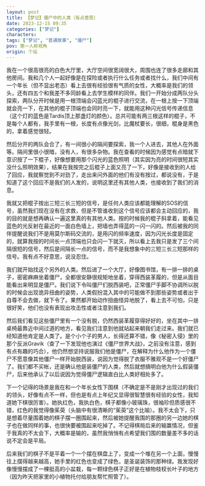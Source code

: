 ```yaml
---
layout: post
title: 【梦记】僵尸中的人类（有点意思）
date: 2023-12-15 09:35
categories: ["梦记"]
characters: 
tags: ["梦记", "普通故事", "僵尸"]
pov: 第一人称视角
origin: 个站
---
```


我在一个很高很亮的白色大厅里，大厅空间很宽阔很大，周围也连了很多走廊和其他房间。我和几个人一起好像是在探险或者执行什么任务或者找什么，我们中间有一个年长（但不显出老态）看上去很有经验很有气质的女性，大概率是我们的领头，还有四五个和我差不多同龄看上去学生模样的同伴。我们一开始分成两队分头探索，两队分开时候是用一根顶端会闪蓝光的棍子进行交流，在一根上按一下顶端就会亮一下，在其他的棍子顶端也会同时亮一下，就能用这种闪光信号传递信息（这个灯的蓝色是Tardis顶上那盏灯的颜色）。总共可能有两三根这样的棍子，不是每个人都有，我手里有一根，长度有点像光剑，比魔杖要长，很细，棍身是黑色的，拿着感觉很轻。

然后分开的两队会合了，有一间很小的隔间要探索，我一个人进去，其他人在外面等。隔间里很小很暗，没有人，有很多杂物。我在查看的时候因为感觉有点暗就下意识按了一下棍子，好像想要用那个闪光的蓝色照明（其实因为亮的时间很短其实没什么照明效果），结果在我按完之后棍子上面又亮了一下，好像是接收到的人给了回应，我就察觉到不对劲了，走出来问外面的他们有没有按过，都说没有，于是知道了这个回应不是我们的人发的，说明这里还有其他人类，也接收到了我们的消息。

我就又把棍子按出三短三长三短的信号，是任何人类应该都能理解的SOS的信号，虽然我们现在没有在求救，但是不管谁收到这个信号应该都会主动回应的，我的目的就是想再确认一遍这里真的有其他人类。按的时候我的棍子斜拿着，能看见蓝色的光反射在最近的一面白色墙上，把墙也弄得蓝的一闪一闪的。然后被我的同伴提醒说我们不是用莫尔斯码交流的，是用闪的频率速度，因为闪光长度是固定的，就算我按的时间长一点顶端也只会闪一下就灭，所以看上去我只是发了三个间隔很短的信号，然后是间隔长一点的信号，而不是我想象中的三短三长三短那样的信号。我有点不好意思，说没忍住。

我们就开始找这个另外的人类。然后进了一个大厅，好像图书馆，有一排一排的桌子，密密麻麻坐着僵尸，全都很安静很规矩地坐着，穿得西装革履的，但是从面目能看出来明显是僵尸。我们说下令叫僵尸们脱西装吧，正常僵尸手脚不协调所以脱的时候会出现诡异扭曲的姿势，人类假扮混入其中的可能做不到那些姿势或者出于自尊不会去做，就下令了。果然都开始动作扭曲怪异地脱了，看上去不可怕，只是很好笑，他们也没有表现出攻击性或者注意到我们。

然后我们看见这些僵尸里有一个没有脱，仍然西装革履穿得好好的，坐在其中一排桌椅最靠近中间过道的地方，看见我们注意到他就站起来朝我们走过来。我们就已经知道他肯定是人类了。是个小个子的男人，长得还算不错，像《秘密入侵》里的那个反派Gravik（查了一下发现他也演过《僵尸世界大战》，之前没有注意，感到有点有趣的巧合），他仍然想坚持说服我们他是僵尸，在解释为什么他作为一个僵尸不愿意像其他僵尸一样开始脱西装，说因为觉得脱了衣服不雅观不是一个好僵尸了。我们都不买帐，还是确认他是装僵尸的人类，然后就想搞明白他为什么假装僵尸，后来他承认了以后说因为觉得僵尸逻辑直白比人类好相处多了。

下一个记得的场景是我在和一个年长女性下围棋（不确定是不是刚才出现过的我们的领头，好像有点不一样，但也是有点上年纪又显得很智慧很有经验的女性，我知道她下棋很厉害）。她执红色，我执白色，棋子都像小玻璃珠，很袖珍但质感很不错，红色的我觉得像茱萸（头脑中有很清晰的“茱萸”这个比喻）。我不太会下，只是想着尽量围着她的棋子摆一圈围起来，然后被她提醒我围的那圈的另一边她的棋子也在做同样的事，也很快要被围起来吃掉了。不记得棋局后来的输赢情况，但鉴于我真的不太会下，大概率是输的，虽然我悄悄有点希望我们围的数量差不多的话说不定会是平局。

后来我们的棋子不是平着一个一个摆在棋盘上了，变成一个堆在另一个上面，慢慢往上摆得越来越高，她手里的红色也变成了绿色，是圣诞装饰的那种绿。我发现好像慢慢摆成了一棵挺高的小盆栽，每一颗绿色棋子正好是在植物枝杈长叶子的地方（因为昨天把家里的小植物托付给朋友帮忙照管了）。

